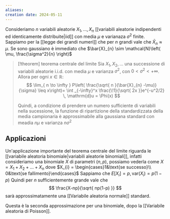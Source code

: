 ```yaml
---
aliases: 
creation date: 2024-05-11
---
```


Consideriamo $n$ variabili aleatorie $X_{1},\dots,X_{n}$ [[variabili aleatorie indipendenti ed identicamente distribuite|iid]] con media $\mu$ e varianaza $\sigma^2$ finite.
Sappiamo per la [[legge dei grandi numeri]] che per $n$ grandi vale che $\bar{X}_{n} \approx \mu$.
Se sono gaussiano è immediato che $\bar{X}_{n} \sim \mathcal{N}\left( \mu, \frac{\sigma^2}{n} \right)$

>[!theorem] teorema centrale del limite
>Sia $X_{1},X_{2},\dots$ una successione di variabili aleatorie i.i.d. con media $\mu$ e varianza $\sigma^2$, con $0 < \sigma^2 < +\infty$. Allora per ogni $x \in \mathbb{R}$:
>$$ \lim_{ n \to \infty }  P\left( \frac{\sqrt{ n }(\bar{X}_{n} -\mu)}{\sigma} \leq x\right)= \int _{-\infty}^x \frac{\!1}{\sqrt{ 2x }}e^{-u^2/2} \, \mathrm{d}u = \Phi(x) $$
>
>Quindi, a condizione di prendere un numero sufficiente di variabili nella sucessione, la funzione di ripartizione della standardizzata della media campionaria è approssimabile alla gaussiana standard con meadia $n \mu$ e varianza $n \sigma^2$


## Applicazioni
Un'applicazione importante del teorema centrale del limite riguarda le [[variabile aleatoria binomiale|variabili aleatorie binomiali]], infatti consideriamo una binomiale $X$ di parametri $(n,p)$, possiamo vederla come
$X = X_{1} + X_{2} + \dots + X_{n}$
dove $X_{i} = \begin{cases}1&\text{se successo}\\ 0&\text{se fallimento}\end{cases}$
Sappiamo che $E[X_{i}] =p, \text{var}(X_{i}) = p(1-p)$
Quindi per $n$ sufficientemente grande vale che 
$$ \frac{X-np}{\sqrt{ np(1-p) }} $$ 
sarà approssimatamente una [[Variabile aleatoria normale]] standard.

Questa è la seconda approssimazione per una binomiale, dopo la [[Variabile aleatoria di Poisson]].
